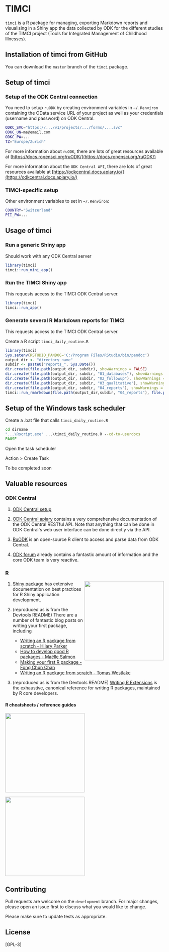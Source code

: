 # TIMCI

`timci` is a R package for managing, exporting Markdown reports and visualising in a Shiny app the data collected by ODK for the different studies of the TIMCI project (Tools for Integrated Management of Childhood Illnesses).

## Installation of timci from GitHub
You can download the `master` branch of the `timci` package.

## Setup of timci 

### Setup of the ODK Central connection
You need to setup `ruODK` by creating environment variables in `~/.Renviron` containing the OData service URL of your project as well as your credentials (username and password) on ODK Central:
```bash
ODKC_SVC="https://.../v1/projects/.../forms/....svc"
ODKC_UN=me@email.com
ODKC_PW=...
TZ="Europe/Zurich"
```
For more information about `ruODK`, there are lots of great resources available at [https://docs.ropensci.org/ruODK/](https://docs.ropensci.org/ruODK/)

For more information about the `ODK Central API`, there are lots of great resources available at [https://odkcentral.docs.apiary.io/](https://odkcentral.docs.apiary.io/)

### TIMCI-specific setup
Other environment variables to set in `~/.Renviron`:
```bash
COUNTRY="Switzerland"
PII_PW=...
```
## Usage of timci

### Run a generic Shiny app 
Should work with any ODK Central server
```R
library(timci)
timci::run_mini_app()
```
### Run the TIMCI Shiny app
This requests access to the TIMCI ODK Central server.
```R
library(timci)
timci::run_app()
```

### Generate several R Markdown reports for TIMCI
This requests access to the TIMCI ODK Central server.

Create a R script `timci_daily_routine.R`

```R
library(timci)
Sys.setenv(RSTUDIO_PANDOC='C:/Program Files/RStudio/bin/pandoc')
output_dir <- "directory_name"
subdir <- paste0("reports_", Sys.Date())
dir.create(file.path(output_dir, subdir), showWarnings = FALSE)
dir.create(file.path(output_dir, subdir, "01_databases"), showWarnings = FALSE)
dir.create(file.path(output_dir, subdir, "02_followup"), showWarnings = FALSE)
dir.create(file.path(output_dir, subdir, "03_qualitative"), showWarnings = FALSE)
dir.create(file.path(output_dir, subdir, "04_reports"), showWarnings = FALSE)
timci::run_rmarkdown(file.path(output_dir,subdir, "04_reports"), file.path(output_dir, subdir, "participants.zip"), file.path(output_dir, subdir, "01_databases"), file.path(output_dir, subdir, "02_followup"), file.path(output_dir, subdir, "03_qualitative")
```
## Setup of the Windows task scheduler
Create a .bat file that calls `timci_daily_routine.R`
```bat
cd dirname
"...\Rscript.exe" ...\timci_daily_routine.R --cd-to-userdocs
PAUSE
```

Open the task scheduler

Action > Create Task

To be completed soon

## Valuable resources

### ODK Central

1. [ODK Central setup](https://docs.getodk.org/central-setup/)

2. [ODK Central apiary](https://odkcentral.docs.apiary.io/) contains a very comprehensive documentation of the ODK Central RESTful API. Note that anything that can be done in ODK Central's web user interface can be done directly via the API.

3. [RuODK](https://docs.ropensci.org/ruODK/) is an open-source R client to access and parse data from ODK Central.

4. [ODK forum](https://forum.getodk.org/) already contains a fantastic amount of information and the core ODK team is very reactive.

### R

<a href="https://shiny.rstudio.com/articles/"><img src="http://r-pkgs.org/images/cover.png" height="252" align = "right"/></a>

1. [Shiny package](https://shiny.rstudio.com/articles/) has extensive documentation on best practices for R Shiny application development.

2. (reproduced as is from the Devtools README) There are a number of fantastic blog posts on writing your first package, including
   - [Writing an R package from scratch - Hilary Parker](https://hilaryparker.com/2014/04/29/writing-an-r-package-from-scratch/)
   - [How to develop good R packages - Maëlle Salmon](http://www.masalmon.eu/2017/12/11/goodrpackages/)
   - [Making your first R package - Fong Chun Chan](http://tinyheero.github.io/jekyll/update/2015/07/26/making-your-first-R-package.html)
   - [Writing an R package from scratch - Tomas Westlake](https://r-mageddon.netlify.com/post/writing-an-r-package-from-scratch/)

3. (reproduced as is from the Devtools README) [Writing R Extensions](https://cran.r-project.org/doc/manuals/r-release/R-exts.html) is
   the exhaustive, canonical reference for writing R packages, maintained by R core developers.

#### R cheatsheets / reference guides
<a href="https://rawgit.com/rstudio/cheatsheets/master/package-development.pdf"><img src="https://raw.githubusercontent.com/batpigandme/cheatsheets/1c942c36846559b3e8efbd40d023bc351aeed6ba/pngs/thumbnails/package-development-thumbs.png" height="252"/></a>

<a href="https://www.rstudio.com/wp-content/uploads/2015/03/rmarkdown-reference.pdf"><img src="https://www.rstudio.com/wp-content/uploads/2015/03/rmarkdown-reference-guide.png" height="252"/></a>

## Contributing
Pull requests are welcome on the `development` branch. For major changes, please open an issue first to discuss what you would like to change.

Please make sure to update tests as appropriate.

## License
[GPL-3]
